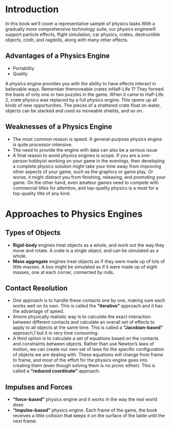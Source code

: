 # Introduction

In this book we’ll cover a representative sample of physics tasks.With a gradually more comprehensive technology suite, our physics enginewill support particle effects, flight simulation, car physics, crates, destructible objects, cloth, and ragdolls, along
with many other effects.

## Advantages of a Physics Engine

 - Portability
 - Quality
 
 A physics engine provides you with the ability to have effects interact in believable ways. Remember themoveable crates inHalf-Life 1? They formed the basis of only one or two puzzles in the game. When it came to Half-Life 2, crate physics was replaced by a full physics engine. This opens up all kinds of new opportunities. The pieces of a shattered crate float on water, objects can be stacked and used as moveable shields, and so on.

## Weaknesses of a Physics Engine

 - The most common reason is speed. A general-purpose physics engine is quite processor-intensive.
 - The need to provide the engine with data can also be a serious issue
 - A final reason to avoid physics engines is scope. If you are a one-person hobbyist working on your game in the evenings, then developing a complete physics solution might take your time away from improving other aspects of your game, such as the graphics or game play. Or worse, it might distract you from finishing, releasing, and promoting your game. On the other hand, even amateur games need to compete with commercial titles for attention, and top-quality physics is a must for a top-quality title of any kind.

# Approaches to Physics Engines

## Types of Objects

 - **Rigid-body** engines treat objects as a whole, and work out the way they move and rotate. A crate is a single object, and can be simulated as a whole.
 - **Mass aggregate** engines treat objects as if they were made up of lots of little masses. A box might be simulated as if it were made up of eight masses, one at each corner, connected by rods.

## Contact Resolution

 - One approach is to handle these contacts one by one, making sure each works well on its own. This is called the **“iterative”** approach and it has the advantage of speed.
 - Amore physically realistic way is to calculate the exact interaction between different contacts and calculate an overall set of effects to apply to all objects at the same time. This is called a **“Jacobian-based”** approach,1 but it is very time consuming.
 - A third option is to calculate a set of equations based on the contacts and constraints between objects. Rather than use Newton’s laws of motion, we can create our own set of laws for the specific configuration of objects we are dealing with. These equations will change from frame to frame, and most of the effort for the physics engine goes into creating them (even though solving them is no picnic either). This is called a **“reduced coordinate”** approach.

## Impulses and Forces

 - **“force-based”** physics engine and it works in the way the real world does
 - **“impulse-based”** physics engine. Each frame of the game, the book receives a little collision that keeps it on the surface of the table until the next frame.

